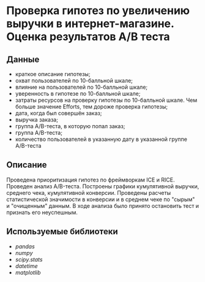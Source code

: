 # Проверка гипотез по увеличению выручки в интернет-магазине. Оценка результатов A/B теста


## Данные

- краткое описание гипотезы;
- охват пользователей по 10-балльной шкале;
- влияние на пользователей по 10-балльной шкале;
- уверенность в гипотезе по 10-балльной шкале;
- затраты ресурсов на проверку гипотезы по 10-балльной шкале. Чем больше значение Efforts, тем дороже проверка гипотезы;
- дата, когда был совершён заказ;
- выручка заказа;
- группа A/B-теста, в которую попал заказ;
- группа A/B-теста;
- количество пользователей в указанную дату в указанной группе A/B-теста


## Описание

Проведена приоритизация гипотез по фреймворкам ICE и RICE. Проведен анализ A/B-теста. Построены графики кумулятивной выручки, среднего чека, кумулятивной конверсии. Проведены расчеты статистической значимости в конверсии и в среднем чеке по "сырым" и "очищенным" данным.
В ходе анализа было принято остановить тест и признать его неуспешным.


## Используемые библиотеки

- *pandas*
- *numpy*
- *scipy.stats*
- *datetime*
- *matplotlib*
